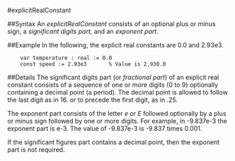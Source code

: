 
#explicitRealConstant

##Syntax
An _explicitRealConstant_ consists of an optional plus or minus sign, a _significant digits part_, and an _exponent part_.


##Example
In the following, the explicit real constants are 0.0 and 2.93e3.

        var temperature : real := 0.0
        const speed := 2.93e3       % Value is 2,930.0
##Details
The significant digits part (or _fractional part_) of an explicit real constant consists of a sequence of one or more digits (0 to 9) optionally containing a decimal point (a period). The decimal point is allowed to follow the last digit as in 16. or to precede the first digit, as in .25.

The exponent part consists of the letter _e_ or _E_ followed optionally by a plus or minus sign followed by one or more digits. For example, in -9.837e-3 the exponent part is e-3. The value of -9.837e-3 is -9.837 times 0.001.

If the significant figures part contains a decimal point, then the exponent part is not required.

